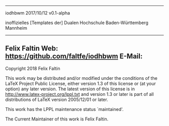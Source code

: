 --------------------------------------------------------------------------
iodhbwm 2017/10/12 v0.1-alpha

  inoffizielles [Templates der] Dualen Hochschule Baden-Württemberg Mannheim

--------------------------------------------------------------------------
Felix Faltin
Web:    https://github.com/faltfe/iodhbwm
E-Mail:
--------------------------------------------------------------------------

Copyright 2018 Felix Faltin

This work may be distributed and/or modified under the
conditions of the LaTeX Project Public License, either version 1.3
of this license or (at your option) any later version.
The latest version of this license is in
  http://www.latex-project.org/lppl.txt
and version 1.3 or later is part of all distributions of LaTeX
version 2005/12/01 or later.

This work has the LPPL maintenance status `maintained'.

The Current Maintainer of this work is Felix Faltin.
